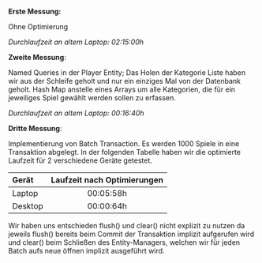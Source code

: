 

**Erste Messung:** 

Ohne Optimierung

*Durchlaufzeit an altem Laptop: 02:15:00h*

**Zweite Messung**: 

Named Queries in der Player Entity; Das Holen der Kategorie Liste haben wir aus der Schleife geholt und nur ein einziges Mal von der Datenbank geholt.
Hash Map anstelle eines Arrays um alle Kategorien, die für ein jeweiliges Spiel gewählt werden sollen zu erfassen.


*Durchlaufzeit an altem Laptop: 00:16:40h*

**Dritte Messung**:

Implementierung von Batch Transaction. Es werden 1000 Spiele in eine Transaktion abgelegt. In der folgenden Tabelle haben wir die optimierte Laufzeit für 2 verschiedene Geräte getestet.



| Gerät   |  Laufzeit nach Optimierungen  |
|:--------|:-----------------------------:| 
| Laptop  |           00:05:58h           |
| Desktop |           00:00:64h           |

Wir haben uns entschieden flush() und clear() nicht explizit zu nutzen da jeweils flush() bereits beim Commit der Transaktion implizit aufgerufen wird und clear() beim Schließen des Entity-Managers, welchen wir für jeden Batch aufs neue öffnen implizit ausgeführt wird.




